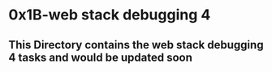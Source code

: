#  0x1B-web stack debugging 4

## This Directory contains the web stack debugging 4 tasks and would be updated soon
